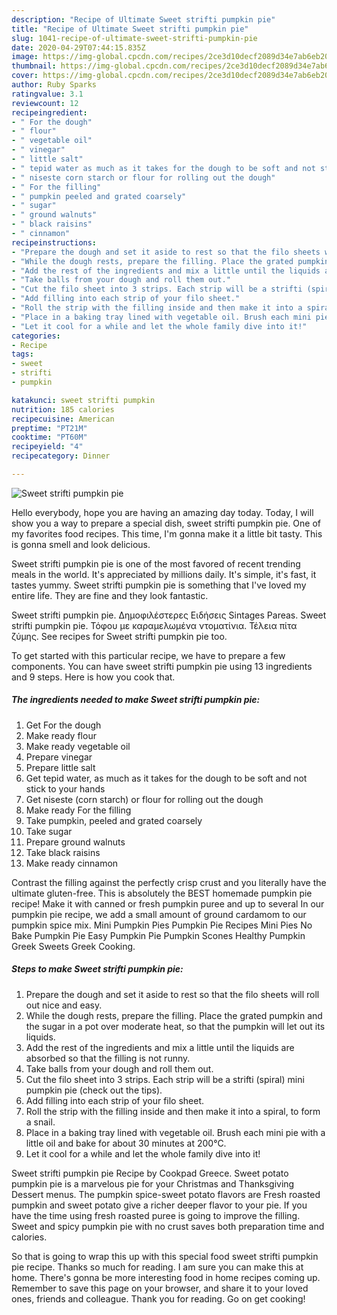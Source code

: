 ```yaml
---
description: "Recipe of Ultimate Sweet strifti pumpkin pie"
title: "Recipe of Ultimate Sweet strifti pumpkin pie"
slug: 1041-recipe-of-ultimate-sweet-strifti-pumpkin-pie
date: 2020-04-29T07:44:15.835Z
image: https://img-global.cpcdn.com/recipes/2ce3d10decf2089d34e7ab6eb2055d1e/751x532cq70/sweet-strifti-pumpkin-pie-recipe-main-photo.jpg
thumbnail: https://img-global.cpcdn.com/recipes/2ce3d10decf2089d34e7ab6eb2055d1e/751x532cq70/sweet-strifti-pumpkin-pie-recipe-main-photo.jpg
cover: https://img-global.cpcdn.com/recipes/2ce3d10decf2089d34e7ab6eb2055d1e/751x532cq70/sweet-strifti-pumpkin-pie-recipe-main-photo.jpg
author: Ruby Sparks
ratingvalue: 3.1
reviewcount: 12
recipeingredient:
- " For the dough"
- " flour"
- " vegetable oil"
- " vinegar"
- " little salt"
- " tepid water as much as it takes for the dough to be soft and not stick to your hands"
- " niseste corn starch or flour for rolling out the dough"
- " For the filling"
- " pumpkin peeled and grated coarsely"
- " sugar"
- " ground walnuts"
- " black raisins"
- " cinnamon"
recipeinstructions:
- "Prepare the dough and set it aside to rest so that the filo sheets will roll out nice and easy."
- "While the dough rests, prepare the filling. Place the grated pumpkin and the sugar in a pot over moderate heat, so that the pumpkin will let out its liquids."
- "Add the rest of the ingredients and mix a little until the liquids are absorbed so that the filling is not runny."
- "Take balls from your dough and roll them out."
- "Cut the filo sheet into 3 strips. Each strip will be a strifti (spiral) mini pumpkin pie (check out the tips)."
- "Add filling into each strip of your filo sheet."
- "Roll the strip with the filling inside and then make it into a spiral, to form a snail."
- "Place in a baking tray lined with vegetable oil. Brush each mini pie with a little oil and bake for about 30 minutes at 200°C."
- "Let it cool for a while and let the whole family dive into it!"
categories:
- Recipe
tags:
- sweet
- strifti
- pumpkin

katakunci: sweet strifti pumpkin 
nutrition: 185 calories
recipecuisine: American
preptime: "PT21M"
cooktime: "PT60M"
recipeyield: "4"
recipecategory: Dinner

---
```



![Sweet strifti pumpkin pie](https://img-global.cpcdn.com/recipes/2ce3d10decf2089d34e7ab6eb2055d1e/751x532cq70/sweet-strifti-pumpkin-pie-recipe-main-photo.jpg)

Hello everybody, hope you are having an amazing day today. Today, I will show you a way to prepare a special dish, sweet strifti pumpkin pie. One of my favorites food recipes. This time, I'm gonna make it a little bit tasty. This is gonna smell and look delicious.

Sweet strifti pumpkin pie is one of the most favored of recent trending meals in the world. It's appreciated by millions daily. It's simple, it's fast, it tastes yummy. Sweet strifti pumpkin pie is something that I've loved my entire life. They are fine and they look fantastic.

Sweet strifti pumpkin pie. Δημοφιλέστερες Ειδήσεις Sintages Pareas. Sweet strifti pumpkin pie. Τόφου με καραμελωμένα ντοματίνια. Τέλεια πίτα ζύμης. See recipes for Sweet strifti pumpkin pie too.


To get started with this particular recipe, we have to prepare a few components. You can have sweet strifti pumpkin pie using 13 ingredients and 9 steps. Here is how you cook that.

<!--inarticleads1-->

##### The ingredients needed to make Sweet strifti pumpkin pie:

1. Get  For the dough
1. Make ready  flour
1. Make ready  vegetable oil
1. Prepare  vinegar
1. Prepare  little salt
1. Get  tepid water, as much as it takes for the dough to be soft and not stick to your hands
1. Get  niseste (corn starch) or flour for rolling out the dough
1. Make ready  For the filling
1. Take  pumpkin, peeled and grated coarsely
1. Take  sugar
1. Prepare  ground walnuts
1. Take  black raisins
1. Make ready  cinnamon


Contrast the filling against the perfectly crisp crust and you literally have the ultimate gluten-free. This is absolutely the BEST homemade pumpkin pie recipe! Make it with canned or fresh pumpkin puree and up to several In our pumpkin pie recipe, we add a small amount of ground cardamom to our pumpkin spice mix. Mini Pumpkin Pies Pumpkin Pie Recipes Mini Pies No Bake Pumpkin Pie Easy Pumpkin Pie Pumpkin Scones Healthy Pumpkin Greek Sweets Greek Cooking. 

<!--inarticleads2-->

##### Steps to make Sweet strifti pumpkin pie:

1. Prepare the dough and set it aside to rest so that the filo sheets will roll out nice and easy.
1. While the dough rests, prepare the filling. Place the grated pumpkin and the sugar in a pot over moderate heat, so that the pumpkin will let out its liquids.
1. Add the rest of the ingredients and mix a little until the liquids are absorbed so that the filling is not runny.
1. Take balls from your dough and roll them out.
1. Cut the filo sheet into 3 strips. Each strip will be a strifti (spiral) mini pumpkin pie (check out the tips).
1. Add filling into each strip of your filo sheet.
1. Roll the strip with the filling inside and then make it into a spiral, to form a snail.
1. Place in a baking tray lined with vegetable oil. Brush each mini pie with a little oil and bake for about 30 minutes at 200°C.
1. Let it cool for a while and let the whole family dive into it!


Sweet strifti pumpkin pie Recipe by Cookpad Greece. Sweet potato pumpkin pie is a marvelous pie for your Christmas and Thanksgiving Dessert menus. The pumpkin spice-sweet potato flavors are Fresh roasted pumpkin and sweet potato give a richer deeper flavor to your pie. If you have the time using fresh roasted puree is going to improve the filling. Sweet and spicy pumpkin pie with no crust saves both preparation time and calories. 

So that is going to wrap this up with this special food sweet strifti pumpkin pie recipe. Thanks so much for reading. I am sure you can make this at home. There's gonna be more interesting food in home recipes coming up. Remember to save this page on your browser, and share it to your loved ones, friends and colleague. Thank you for reading. Go on get cooking!
